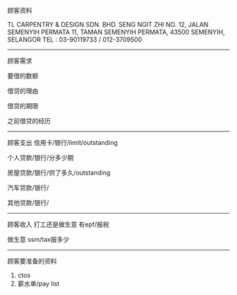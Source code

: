 顾客资料

TL CARPENTRY & DESIGN SDN. BHD. SENG NGIT ZHI NO. 12, JALAN SEMENYIH PERMATA 11, TAMAN SEMENYIH PERMATA, 43500 SEMENYIH, SELANGOR TEL : 03-90119733 / 012-3709500

-----------------
顾客需求


要借的数额

借贷的理由

借贷的期限

之前借贷的经历


--------------
顾客支出
信用卡/银行/limit/outstanding


个人贷款/银行/分多少期

房屋贷款/银行/供了多久/outstanding

汽车贷款/银行/


其他贷款/银行/

-----------
顾客收入
打工还是做生意
有epf/报税

做生意 ssm/tax报多少

-------
顾客要准备的资料
1. ctos
2. 薪水单/pay list




